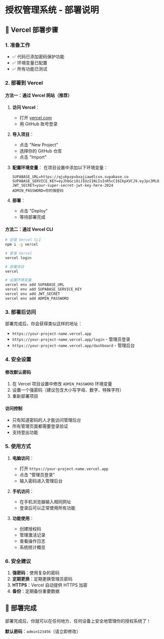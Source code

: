 # 授权管理系统 - 部署说明

## 🚀 Vercel 部署步骤

### 1. 准备工作
- ✅ 代码已添加密码保护功能
- ✅ 环境变量已配置
- ✅ 所有功能已测试

### 2. 部署到 Vercel

#### 方法一：通过 Vercel 网站（推荐）

1. **访问 Vercel**：
   - 打开 [vercel.com](https://vercel.com)
   - 用 GitHub 账号登录

2. **导入项目**：
   - 点击 "New Project"
   - 选择你的 GitHub 仓库
   - 点击 "Import"

3. **配置环境变量**：
   在项目设置中添加以下环境变量：
   ```
   SUPABASE_URL=https://qjukpzpvbxajiawdlcxo.supabase.co
   SUPABASE_SERVICE_KEY=eyJhbGciOiJIUzI1NiIsInR5cCI6IkpXVCJ9.eyJpc3MiOiJzdXBhYmFzZSIsInJlZiI6InFqdWtwenB2Ynhhamlhd2RsY3hvIiwicm9sZSI6ImFub24iLCJpYXQiOjE3NTc4ODA2MjksImV4cCI6MjA3MzQ1NjYyOX0.aJMbToTrs2jypBVM_b4LsR2dgAIxXquS1huLViUgu0Y
   JWT_SECRET=your-super-secret-jwt-key-here-2024
   ADMIN_PASSWORD=你的强密码
   ```

4. **部署**：
   - 点击 "Deploy"
   - 等待部署完成

#### 方法二：通过 Vercel CLI

```bash
# 安装 Vercel CLI
npm i -g vercel

# 登录 Vercel
vercel login

# 部署项目
vercel

# 设置环境变量
vercel env add SUPABASE_URL
vercel env add SUPABASE_SERVICE_KEY
vercel env add JWT_SECRET
vercel env add ADMIN_PASSWORD
```

### 3. 部署后访问

部署完成后，你会获得类似这样的地址：
- `https://your-project-name.vercel.app`
- `https://your-project-name.vercel.app/login` - 管理员登录
- `https://your-project-name.vercel.app/dashboard` - 管理后台

### 4. 安全设置

#### 修改默认密码
1. 在 Vercel 项目设置中修改 `ADMIN_PASSWORD` 环境变量
2. 设置一个强密码（建议包含大小写字母、数字、特殊字符）
3. 重新部署项目

#### 访问控制
- 只有知道密码的人才能访问管理后台
- 所有管理页面都需要登录验证
- 支持登出功能

### 5. 使用方式

1. **电脑访问**：
   - 打开 `https://your-project-name.vercel.app`
   - 点击 "管理员登录"
   - 输入密码进入管理后台

2. **手机访问**：
   - 在手机浏览器输入相同网址
   - 登录后可以正常使用所有功能

3. **功能使用**：
   - 创建授权码
   - 管理激活记录
   - 查看操作日志
   - 系统统计概览

### 6. 安全建议

1. **强密码**：使用复杂的密码
2. **定期更换**：定期更换管理员密码
3. **HTTPS**：Vercel 自动提供 HTTPS 加密
4. **备份**：定期备份重要数据

## 🎉 部署完成

部署完成后，你就可以在任何地方、任何设备上安全地管理你的授权系统了！

**默认密码**：`admin123456`（请立即修改）
